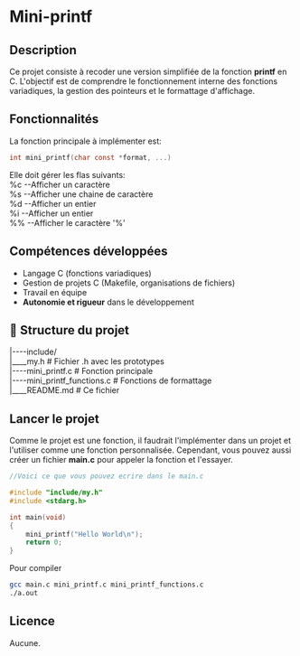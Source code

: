 # Mini-printf

## Description

Ce projet consiste à recoder une version simplifiée de la fonction **printf** en C. L'objectif est de comprendre le fonctionnement interne des fonctions variadiques, la gestion des pointeurs et le formattage d'affichage.

## Fonctionnalités

La fonction principale à implémenter est:
```c
int mini_printf(char const *format, ...)
```
Elle doit gérer les flas suivants:    
%c    --Afficher un caractère    
%s    --Afficher une chaine de caractère    
%d    --Afficher un entier    
%i    --Afficher un entier    
%%    --Afficher le caractère '%'     

## Compétences développées

- Langage C (fonctions variadiques)
- Gestion de projets C (Makefile, organisations de fichiers)
- Travail en équipe
- **Autonomie  et rigueur** dans le développement

## 📁 Structure du projet
|----include/     
     |____my.h # Fichier .h avec les prototypes    
|----mini_printf.c # Fonction principale    
|----mini_printf_functions.c # Fonctions de formattage     
|____README.md # Ce fichier     

## Lancer le projet
Comme le projet est une fonction, il faudrait l'implémenter dans un projet et l'utiliser comme une fonction personnalisée. Cependant, vous pouvez aussi créer un fichier **main.c** pour appeler la fonction et l'essayer.

```c
//Voici ce que vous pouvez ecrire dans le main.c

#include "include/my.h"
#include <stdarg.h>

int main(void)
{
    mini_printf("Hello World\n");
    return 0;
}
```

Pour compiler
```bash
gcc main.c mini_printf.c mini_printf_functions.c
./a.out
```

## Licence
Aucune.

